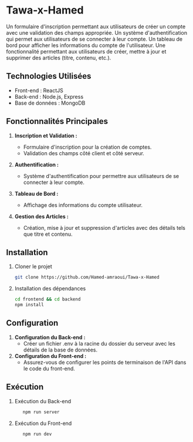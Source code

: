 # Tawa-x-Hamed

Un formulaire d'inscription permettant aux utilisateurs de créer un compte avec une validation des champs appropriée.
Un système d'authentification qui permet aux utilisateurs de se connecter à leur compte.
Un tableau de bord pour afficher les informations du compte de l'utilisateur.
Une fonctionnalité permettant aux utilisateurs de créer, mettre à jour et supprimer des articles (titre, contenu, etc.).

## Technologies Utilisées

- Front-end : ReactJS
- Back-end : Node.js, Express
- Base de données : MongoDB

## Fonctionnalités Principales

1. **Inscription et Validation :**
   - Formulaire d'inscription pour la création de comptes.
   - Validation des champs côté client et côté serveur.

2. **Authentification :**
   - Système d'authentification pour permettre aux utilisateurs de se connecter à leur compte.

3. **Tableau de Bord :**
   - Affichage des informations du compte utilisateur.

4. **Gestion des Articles :**
   - Création, mise à jour et suppression d'articles avec des détails tels que titre et contenu.

## Installation

1. Cloner le projet
   ```bash
   git clone https://github.com/Hamed-amraoui/Tawa-x-Hamed

2. Installation des dépendances
   ```bash
   cd frontend && cd backend
   npm install


## Configuration
1. **Configuration du Back-end :**
   - Créer un fichier .env à la racine du dossier du serveur avec les détails de la base de données.
2. **Configuration du Front-end :**
   - Assurez-vous de configurer les points de terminaison de l'API dans le code du front-end.

## Exécution
1. Exécution du Back-end
   ```bash
      npm run server
2. Exécution du Front-end
   ```bash
      npm run dev

